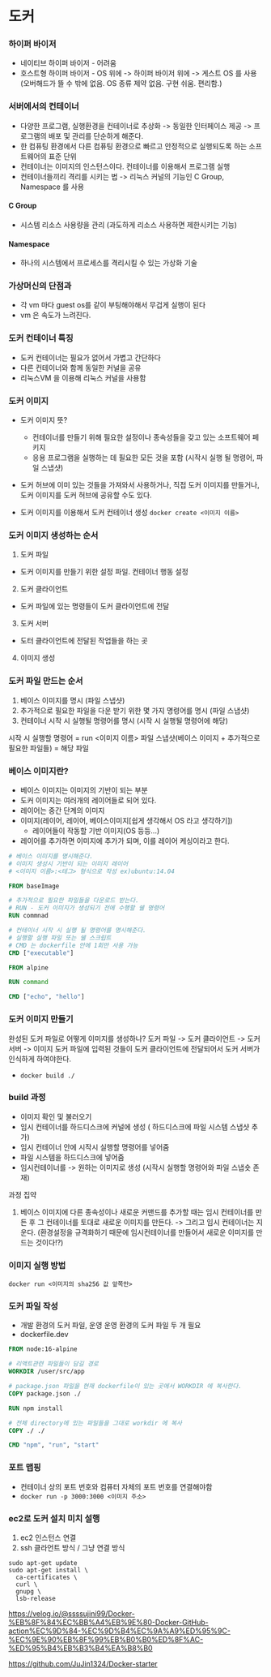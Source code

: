 # 도커

### 하이퍼 바이저

- 네이티브 하이퍼 바이저 - 어려움
- 호스트형 하이퍼 바이저 - OS 위에 -> 하이퍼 바이저 위에 -> 게스트 OS 를 사용 (오버해드가 뜰 수 밖에 없음. OS 종류 제약 없음. 구현 쉬움. 편리함.)

### 서버에서의 컨테이너

- 다양한 프로그램, 실행환경을 컨테이너로 추상화 -> 동일한 인터페이스 제공 -> 프로그램의 배포 및 관리를 단순하게 해준다.
- 한 컴퓨팅 환경에서 다른 컴퓨팅 환경으로 빠르고 안정적으로 실행되도록 하는 소프트웨어의 표준 단위
- 컨테이너는 이미지의 인스턴스이다. 컨테이너를 이용해서 프로그램 실행
- 컨테이너들끼리 격리를 시키는 법 -> 리눅스 커널의 기능인 C Group, Namespace 를 사용

#### C Group

- 시스템 리소스 사용량을 관리 (과도하게 리소스 사용하면 제한시키는 기능)

#### Namespace

- 하나의 시스템에서 프로세스를 격리시킬 수 있는 가상화 기술

### 가상머신의 단점과

- 각 vm 마다 guest os를 같이 부팅해야해서 무겁게 실행이 된다
- vm 은 속도가 느려진다.

### 도커 컨테이너 특징

- 도커 컨테이너는 필요가 없어서 가볍고 간단하다
- 다른 컨테이너와 함께 동일한 커널을 공유
- 리눅스VM 을 이용해 리눅스 커널을 사용함

### 도커 이미지

- 도커 이미지 뜻?

  - 컨테이너를 만들기 위해 필요한 설정이나 종속성들을 갖고 있는 소프트웨어 페키지
  - 응용 프로그램을 실행하는 데 필요한 모든 것을 포함 (시작시 실행 될 명령어, 파일 스냅샷)

- 도커 허브에 이미 있는 것들을 가져와서 사용하거나, 직접 도커 이미지를 만들거나, 도커 이미지를 도커 허브에 공유할 수도 있다.

- 도커 이미지를 이용해서 도커 컨테이너 생성
  `docker create <이미지 이름>`

### 도커 이미지 생성하는 순서

1. 도커 파일

- 도커 이미지를 만들기 위한 설정 파일. 컨테이너 행동 설정

2. 도커 클라이언트

- 도커 파일에 있는 명령들이 도커 클라이언트에 전달

3. 도커 서버

- 도터 클라이언트에 전달된 작업들을 하는 곳

4. 이미지 생성

### 도커 파일 만드는 순서

1. 베이스 이미지를 명시 (파일 스냅샷)
2. 추가적으로 필요한 파일을 다운 받기 위한 몇 가지 명령어를 명시 (파일 스냅샷)
3. 컨테이너 시작 시 실행될 명령어를 명시 (시작 시 실행될 명령어에 해당)

시작 시 실행할 명령어 = run <이미지 이름>
파일 스냅샷(베이스 이미지 + 추가적으로 필요한 파일들) = 해당 파일

### 베이스 이미지란?

- 베이스 이미지는 이미지의 기반이 되는 부분
- 도커 이미지는 여러개의 레이어들로 되어 있다.
- 레이어는 중간 단계의 이미지
- 이미지(레이어, 레이어, 베이스이미지[쉽게 생각해서 OS 라고 생각하기])
  - 레이어들이 작동할 기반 이미지(OS 등등...)
- 레이어를 추가하면 이미지에 추가가 되며, 이를 레이어 케싱이라고 한다.

```dockerfile
# 베이스 이미지를 명시해준다.
# 이미지 생성시 기반이 되는 이미지 레이어
# <이미지 이름>:<테그> 형식으로 작성 ex)ubuntu:14.04

FROM baseImage

# 추가적으로 필요한 파일들을 다운로드 받는다.
# RUN - 도커 이미지가 생성되기 전에 수행할 쉘 명령어
RUN commnad

# 컨테이너 시작 시 실행 될 명령어를 명시해준다.
# 실행할 실행 파일 또는 쉘 스크립트
# CMD 는 dockerfile 안에 1회만 사용 가능
CMD ["executable"]
```

<!-- 초 간단 hello 출력용 도커 파일 만들기 -->

```dockerfile
FROM alpine

RUN command

CMD ["echo", "hello"]
```

### 도커 이미지 만들기

완성된 도커 파일로 어떻게 이미지를 생성하나?
도커 파일 -> 도커 클라이언트 -> 도커 서버 -> 이미지
도커 파일에 입력된 것들이 도커 클라이언트에 전달되어서 도커 서버가 인식하게 하여야한다.

- `docker build ./`

### build 과정

- 이미지 확인 및 불러오기
- 임시 컨테이너를 하드디스크에 커널에 생성 ( 하드디스크에 파일 시스템 스냅샷 추가)
- 임시 컨테이너 안에 시작시 실행할 명령어를 넣어줌
- 파일 시스템을 하드디스크에 넣어줌
- 임시컨테이너를 -> 원하는 이미지로 생성 (시작시 실행할 명령어와 파일 스냅숏 존재)

과정 집약

1. 베이스 이미지에 다른 종속성이나 새로운 커맨드를 추가할 때는 임시 컨테이너를 만든 후 그 컨테이너를 토대로 새로운 이미지를 만든다. -> 그리고 임시 컨테이너는 지운다.
   (환경설정을 규격화하기 때문에 임시컨테이너를 만들어서 새로운 이미지를 만드는 것이다!?)

### 이미지 실행 방법

`docker run <이미지의 sha256 값 앞쪽만>`

### 도커 파일 작성

- 개발 환경의 도커 파일, 운영 운영 환경의 도커 파일 두 개 필요
- dockerfile.dev

```dockerfile
FROM node:16-alpine

# 리액트관련 파일들이 담길 경로
WORKDIR /user/src/app

# package.json 파일을 현재 dockerfile이 있는 곳에서 WORKDIR 에 복사한다.
COPY package.json ./

RUN npm install

# 전체 directory에 있는 파일들을 그대로 workdir 에 복사
COPY ./ ./

CMD "npm", "run", "start"
```

### 포트 맵핑

- 컨테이너 상의 포트 번호와 컴퓨터 자체의 포트 번호를 연결해야함
- `docker run -p 3000:3000 <이미지 주소>`

### ec2로 도커 설치 미치 설행

1. ec2 인스턴스 연결
2. ssh 클라언트 방식 / 그냥 연결 방식

```
sudo apt-get update
sudo apt-get install \
  ca-certificates \
  curl \
  gnupg \
  lsb-release
```

https://velog.io/@ssssujini99/Docker-%EB%8F%84%EC%BB%A4%EB%9E%80-Docker-GitHub-action%EC%9D%84-%EC%9D%B4%EC%9A%A9%ED%95%9C-%EC%9E%90%EB%8F%99%EB%B0%B0%ED%8F%AC-%ED%95%B4%EB%B3%B4%EA%B8%B0

https://github.com/JuJin1324/Docker-starter
